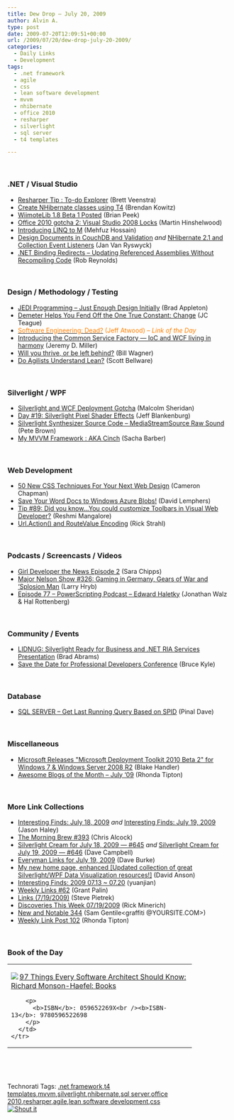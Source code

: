 ```yaml
---
title: Dew Drop – July 20, 2009
author: Alvin A.
type: post
date: 2009-07-20T12:09:51+00:00
url: /2009/07/20/dew-drop-july-20-2009/
categories:
  - Daily Links
  - Development
tags:
  - .net framework
  - agile
  - css
  - lean software development
  - mvvm
  - nhibernate
  - office 2010
  - resharper
  - silverlight
  - sql server
  - t4 templates

---
```

&#160;

### .NET / Visual Studio

  * [Resharper Tip : To-do Explorer][1] (Brett Veenstra)
  * [Create NHibernate classes using T4][2] (Brendan Kowitz)
  * [WiimoteLib 1.8 Beta 1 Posted][3] (Brian Peek)
  * [Office 2010 gotcha 2: Visual Studio 2008 Locks][4] (Martin Hinshelwood)
  * [Introducing LINQ to M][5] (Mehfuz Hossain)
  * [Design Documents in CouchDB and Validation][6] _and_&#160;[NHibernate 2.1 and Collection Event Listeners][7] (Jan Van Ryswyck)
  * [.NET Binding Redirects – Updating Referenced Assemblies Without Recompiling Code][8] (Rob Reynolds)

&#160;

### Design / Methodology / Testing

  * [JEDI Programming &#8211; Just Enough Design Initially][9] (Brad Appleton)
  * [Demeter Helps You Fend Off the One True Constant: Change][10] (JC Teague)
  * [<font color="#ff8000">Software Engineering: Dead?</font>][11] <font color="#ff8000">(Jeff Atwood) <em>– Link of the Day</em></font>
  * [Introducing the Common Service Factory &#8212; IoC and WCF living in harmony][12] (Jeremy D. Miller)
  * [Will you thrive, or be left behind?][13] (Bill Wagner)
  * [Do Agilists Understand Lean?][14] (Scott Bellware)

&#160;

### Silverlight / WPF

  * [Silverlight and WCF Deployment Gotcha][15] (Malcolm Sheridan)
  * [Day #19: Silverlight Pixel Shader Effects][16] (Jeff Blankenburg)
  * [Silverlight Synthesizer Source Code – MediaStreamSource Raw Sound][17] (Pete Brown)
  * [My MVVM Framework : AKA Cinch][18] (Sacha Barber)

&#160;

### Web Development

  * [50 New CSS Techniques For Your Next Web Design][19] (Cameron Chapman)
  * [Save Your Word Docs to Windows Azure Blobs!][20] (David Lemphers)
  * [Tip #89: Did you know…You could customize Toolbars in Visual Web Developer?][21] (Reshmi Mangalore)
  * [Url.Action() and RouteValue Encoding][22] (Rick Strahl)

&#160;

### Podcasts / Screencasts / Videos

  * [Girl Developer the News Episode 2][23] (Sara Chipps)
  * [Major Nelson Show #326: Gaming in Germany, Gears of War and &#8216;Splosion Man][24] (Larry Hryb)
  * [Episode 77 &#8211; PowerScripting Podcast &#8211; Edward Haletky][25] (Jonathan Walz & Hal Rottenberg)

&#160;

### Community / Events

  * [LIDNUG: Silverlight Ready for Business and .NET RIA Services Presentation][26] (Brad Abrams)
  * [Save the Date for Professional Developers Conference][27] (Bruce Kyle)

&#160;

### Database

  * [SQL SERVER – Get Last Running Query Based on SPID][28] (Pinal Dave)

&#160;

### Miscellaneous

  * [Microsoft Releases "Microsoft Deployment Toolkit 2010 Beta 2" for Windows 7 & Windows Server 2008 R2][29] (Blake Handler)
  * [Awesome Blogs of the Month – July ‘09][30] (Rhonda Tipton)

&#160;

### More Link Collections

  * [Interesting Finds: July 18, 2009][31] _and_&#160;[Interesting Finds: July 19, 2009][32] (Jason Haley)
  * [The Morning Brew #393][33] (Chris Alcock)
  * [Silverlight Cream for July 18, 2009 &#8212; #645][34] _and_&#160;[Silverlight Cream for July 19, 2009 &#8212; #646][35] (Dave Campbell)
  * [Everyman Links for July 19, 2009][36] (Dave Burke)
  * [My new home page, enhanced [Updated collection of great Silverlight/WPF Data Visualization resources!]][37] (David Anson)
  * [Interesting Finds: 2009 07.13 ~ 07.20][38] (yuanjian)
  * [Weekly Links #62][39] (Grant Palin)
  * [Links (7/19/2009)][40] (Steve Pietrek)
  * [Discoveries This Week 07/19/2009][41] (Rick Minerich)
  * [New and Notable 344][42] (Sam Gentile<graffiti @YOURSITE.COM>)
  * [Weekly Link Post 102][43] (Rhonda Tipton)

&#160;

### Book of the Day

<div style="padding-bottom: 0px; margin: 0px; padding-left: 0px; padding-right: 0px; display: inline; float: none; padding-top: 0px" id="scid:7dc1bd33-94bd-46fd-a20b-0131235bcd47:0f4b8a4f-7e85-46a0-83d8-6a394ef5152e" class="wlWriterSmartContent">
  <table cellspacing="0" cellpadding="2" width="400" border="0" unselectable="on">
    <tr>
      <td valign="top" width="400">
        <p>
          <a title="97 Things Every Software Architect Should Know: Richard Monson-Haefel: Books" href="http://www.amazon.com/exec/obidos/ASIN/059652269X/alvinashcraft-20"><img data-recalc-dims="1" decoding="async" src="https://i0.wp.com/images.amazon.com/images/P/059652269X.01.MZZZZZZZ.jpg?w=660" border="0" align="left" style="float:left" />97 Things Every Software Architect Should Know: Richard Monson-Haefel: Books</a>
        </p>
        
        <p>
          <b>ISBN</b>: 059652269X<br /><b>ISBN-13</b>: 9780596522698
        </p>
      </td>
    </tr>
  </table>
</div>

&#160;

<div style="padding-bottom: 0px; margin: 0px; padding-left: 0px; padding-right: 0px; display: inline; float: none; padding-top: 0px" id="scid:C16BAC14-9A3D-4c50-9394-FBFEF7A93539:8a9d5da7-0771-401a-9874-00325c7784ae" class="wlWriterSmartContent">
  <!--dotnetkickit-->
</div>

&#160;

<div style="padding-bottom: 0px; margin: 0px; padding-left: 0px; padding-right: 0px; display: inline; float: none; padding-top: 0px" id="scid:0767317B-992E-4b12-91E0-4F059A8CECA8:b1722b91-4b2d-4f4d-bc28-e17aadfd82c6" class="wlWriterSmartContent">
  Technorati Tags: <a href="http://technorati.com/tags/.net+framework" rel="tag">.net framework</a>,<a href="http://technorati.com/tags/t4+templates" rel="tag">t4 templates</a>,<a href="http://technorati.com/tags/mvvm" rel="tag">mvvm</a>,<a href="http://technorati.com/tags/silverlight" rel="tag">silverlight</a>,<a href="http://technorati.com/tags/nhibernate" rel="tag">nhibernate</a>,<a href="http://technorati.com/tags/sql+server" rel="tag">sql server</a>,<a href="http://technorati.com/tags/office+2010" rel="tag">office 2010</a>,<a href="http://technorati.com/tags/resharper" rel="tag">resharper</a>,<a href="http://technorati.com/tags/agile" rel="tag">agile</a>,<a href="http://technorati.com/tags/lean+software+development" rel="tag">lean software development</a>,<a href="http://technorati.com/tags/css" rel="tag">css</a>
</div>

<div class="wlWriterHeaderFooter" style="margin:0px; padding:0px 0px 0px 0px;">
  <div class="shoutIt">
    <a rev="vote-for" href="http://dotnetshoutout.com/Submit?url=http%3a%2f%2fwww.alvinashcraft.com%2f2009%2f07%2f20%2fdew-drop-july-20-2009%2f&title=Dew+Drop+-+July+20%2c+2009"><img decoding="async" alt="Shout it" src="http://dotnetshoutout.com/image.axd?url=https://morningdew-bpc6g3a0fgaxdxcu.eastus2-01.azurewebsites.net/2009/07/20/dew-drop-july-20-2009/" style="border:0px" /></a>
  </div>
</div>

 [1]: http://www.dotnetkicks.com/tipsandtricks/Resharper_Tip_To_do_Explorer
 [2]: http://feedproxy.google.com/~r/OverTheCode/~3/icKM876p6DQ/create-nhibernate-classes-using-t4.aspx
 [3]: http://www.brianpeek.com/blog/archive/2009/07/20/wiimotelib-1-8-beta-1-posted.aspx
 [4]: http://feedproxy.google.com/~r/MartinHinshelwood/~3/zf_0_83-3fc/office-2010-gotcha-2-visual-studio-2008-locks.aspx
 [5]: http://feedproxy.google.com/~r/burncsharp/~3/7Pvqgv5Vr80/introducing-linq-to-m.aspx
 [6]: http://elegantcode.com/2009/07/18/design-documents-in-couchdb-and-validation/
 [7]: http://elegantcode.com/2009/07/19/nhibernate-2-1-and-collection-event-listeners/
 [8]: http://feedproxy.google.com/~r/robz/~3/2kejUw3idac/.net-binding-redirects-ndash-updating-referenced-assemblies-without-recompiling-code.aspx
 [9]: http://bradapp.blogspot.com/2009/07/jedi-programming-just-enough-design.html
 [10]: http://feedproxy.google.com/~r/LosTechies/~3/GWwsqZrZIdw/demeter-helps-you-fend-off-the-one-true-constant-change.aspx
 [11]: http://www.codinghorror.com/blog/archives/001288.html
 [12]: http://codebetter.com/blogs/jeremy.miller/archive/2009/07/19/introducing-the-common-service-factory-ioc-and-wcf-living-in-harmony.aspx
 [13]: http://feedproxy.google.com/~r/billwagner/~3/LbkMntSDXgE/will-you-thrive-or-be-left-behind.aspx
 [14]: http://feedproxy.google.com/~r/sbellware/~3/7no3PeC_KKQ/do-agilists-understand-lean.html
 [15]: http://feedproxy.google.com/~r/netCurryRecentArticles/~3/D7gIgyxFFZQ/ShowArticle.aspx
 [16]: http://feedproxy.google.com/~r/Blankenthoughts/~3/3gp7VGn3Xqc/day-19-silverlight-pixel-shader-effects.aspx
 [17]: http://feedproxy.google.com/~r/PeteBrown/~3/X__jbNSVe2E/Silverlight-Synthesizer-Source-Code-_1320_-MediaStreamSource-Raw-Sound.aspx
 [18]: http://sachabarber.net/?p=522
 [19]: http://www.smashingmagazine.com/2009/07/20/50-new-css-techniques-for-your-next-web-design/
 [20]: http://blogs.msdn.com/davidlem/archive/2009/07/20/save-your-word-docs-to-windows-azure-blobs.aspx
 [21]: http://blogs.msdn.com/webdevelopertips/archive/2009/07/19/tip-89-did-you-know-you-could-customize-toolbars-in-visual-web-developer.aspx
 [22]: http://feedproxy.google.com/~r/RickStrahl/~3/JTVsuYNFBZg/831885.aspx
 [23]: http://girldeveloper.com/gd-the-news/girl-developer-the-news-episode-2/
 [24]: http://feedproxy.google.com/~r/MajorNelsonblogcast/~3/V7JXd6eWAj4/show-326-gaming-in-germany-gears-of-war-and-splosion-man.aspx
 [25]: http://feedproxy.google.com/~r/Powerscripting/~3/6EaEOIg6yhU/index.php
 [26]: http://blogs.msdn.com/brada/archive/2009/07/19/lidnug-silverlight-ready-for-business-and-net-ria-services-presentation.aspx
 [27]: http://blogs.msdn.com/usisvde/archive/2009/07/18/save-the-date-for-professional-developers-conference.aspx
 [28]: http://blog.sqlauthority.com/2009/07/19/sql-server-get-last-running-query-based-on-spid/
 [29]: http://bhandler.spaces.live.com/Blog/cns!70F64BC910C9F7F3!5751.entry
 [30]: http://rtipton.wordpress.com/2009/07/18/awesome-blogs-of-the-month-july-09/
 [31]: http://jasonhaley.com/blog/post.aspx?id=287803c3-7685-4d3f-b4a6-2937b8b01c35
 [32]: http://jasonhaley.com/blog/post.aspx?id=a2e935f5-cc16-4da3-9331-4b92d9984407
 [33]: http://feedproxy.google.com/~r/ReflectivePerspective/~3/O8BmF_CrVqE/
 [34]: http://geekswithblogs.net/WynApseTechnicalMusings/archive/2009/07/18/133577.aspx
 [35]: http://geekswithblogs.net/WynApseTechnicalMusings/archive/2009/07/19/133589.aspx
 [36]: http://feedproxy.google.com/~r/DaveBurke/~3/7OXyInqy8gM/post.aspx
 [37]: http://blogs.msdn.com/delay/archive/2009/07/19/my-new-home-page-enhanced-updated-collection-of-great-silverlight-wpf-data-visualization-resources.aspx
 [38]: http://weblogs.asp.net/yuanjian/archive/2009/07/19/interesting-finds-2009-07-13-07-20.aspx
 [39]: http://grantpalin.com/2009/07/19/weekly-links-62/
 [40]: http://stevepietrek.com/2009/07/19/links-7192009/
 [41]: http://www.atalasoft.com/cs/blogs/rickm/archive/2009/07/19/discoveries-this-week-07-19-2009.aspx
 [42]: http://feedproxy.google.com/~r/SamGentile/~3/x4kr-YrN-ms/
 [43]: http://rtipton.wordpress.com/2009/07/19/weekly-link-post-102/